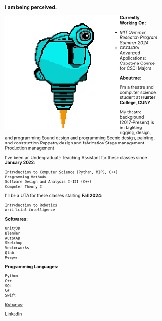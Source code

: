 ### I am being perceived. 

<!-- ![SAM.gif](https://github.com/lxwooxy/lxwooxy/blob/main/SAM.gif) -->

<img src="https://github.com/lxwooxy/lxwooxy/blob/main/SAM.gif" width=380 height=380 align="left"> 

**Currently Working On:** 
 * _MIT Summer Research Program Summer 2024_
 * CSCI499: Advanced Applications: Capstone Course for CSCI Majors 

**About me:**

I'm a theatre and computer science student at **Hunter College, CUNY**.

My theatre background (2017-Present) is in:
    Lighting rigging, design, and programming
    Sound design and programming
    Scenic design, painting, and construction
    Puppetry design and fabrication
    Stage management
    Production management 

I've been an Undergraduate Teaching Assistant for these classes since **January 2022**: 

    Introduction to Computer Science (Python, MIPS, C++)
    Programming Methods
    Software Design and Analysis I-III (C++)
    Computer Theory I

I'll be a UTA for these classes starting **Fall 2024**: 

    Introduction to Robotics
    Artificial Intelligence

**Softwares:** 

    Unity3D
    Blender
    AutoCAD
    Sketchup
    Vectorworks
    Qlab
    Reaper

**Programming Languages:**

    Python
    C++
    SQL
    C#
    Swift

[Behance](https://www.behance.net/georginawooxy)  

[LinkedIn](https://www.linkedin.com/in/georginawooxy/)





